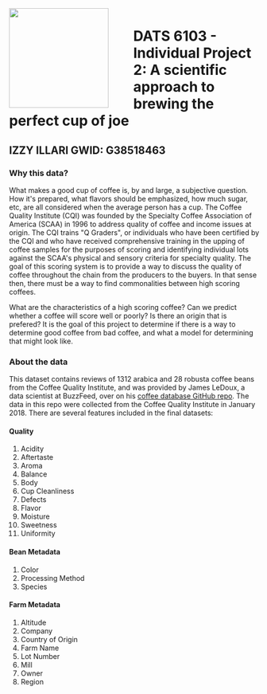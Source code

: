 <img style="display: block; margin-left: auto; margin-right: 50px" src="https://github.com/IzzyIllari/IzzyIllari.github.io/blob/main/coffee_cup_trans.png?raw=true" align="left" width="200">

# DATS 6103 - Individual Project 2: A scientific approach to brewing the perfect cup of joe
## IZZY ILLARI GWID: G38518463
### Why this data?
What makes a good cup of coffee is, by and large, a subjective question. How it's prepared, what flavors should be emphasized, how much sugar, etc, are all considered when the average person has a cup. The Coffee Quality Institute (CQI) was founded by the Specialty Coffee Association of America (SCAA) in 1996 to address quality of coffee and income issues at origin. The CQI trains "Q Graders", or individuals who have been certified by the CQI and who have received comprehensive training in the upping of coffee samples for the purposes of scoring and identifying individual lots against the SCAA's physical and sensory criteria for specialty quality. The goal of this scoring system is to provide a way to discuss the quality of coffee throughout the chain from the producers to the buyers. In that sense then, there must be a way to find commonalities between high scoring coffees. 

What are the characteristics of a high scoring coffee? Can we predict whether a coffee will score well or poorly? Is there an origin that is prefered? It is the goal of this project to determine if there is a way to determine good coffee from bad coffee, and what a model for determining that might look like.

### About the data
This dataset contains reviews of 1312 arabica and 28 robusta coffee beans from the Coffee Quality Institute, and was provided by James LeDoux, a data scientist at BuzzFeed, over on his <a href="https://github.com/jldbc/coffee-quality-database" target="_blank">coffee database GitHub repo</a>. The data in this repo were collected from the Coffee Quality Institute in January 2018. There are several features included in the final datasets:

#### Quality

1. Acidity
2. Aftertaste
3. Aroma
4. Balance
5. Body
6. Cup Cleanliness
7. Defects
8. Flavor
9. Moisture
10. Sweetness
11. Uniformity

#### Bean Metadata

1. Color
2. Processing Method
3. Species

#### Farm Metadata

1. Altitude
2. Company
3. Country of Origin
4. Farm Name
5. Lot Number
6. Mill
7. Owner
8. Region
